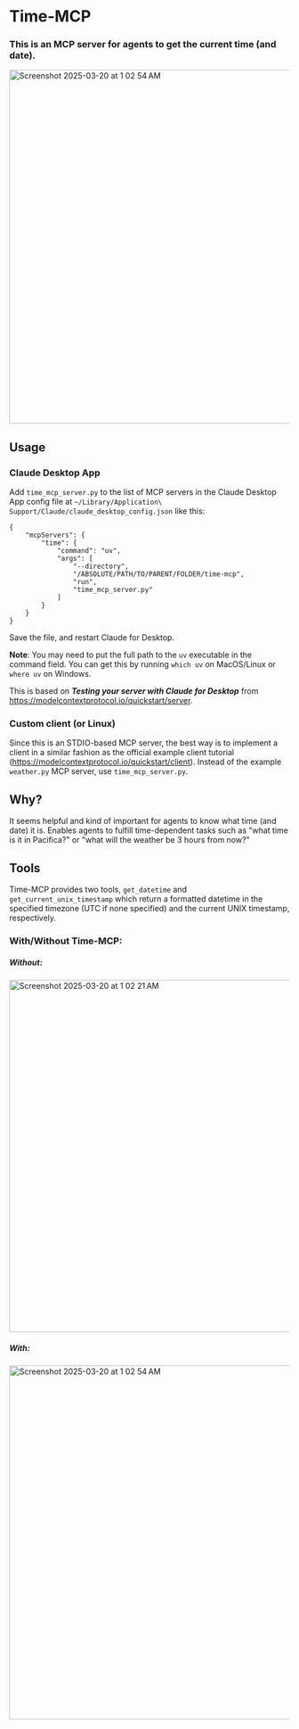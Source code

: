 # Time-MCP
### This is an MCP server for agents to get the current time (and date).
<img width="635" alt="Screenshot 2025-03-20 at 1 02 54 AM" src="https://github.com/user-attachments/assets/b3a0d85b-36c9-4be0-8281-5365b4724263" />


## Usage

### Claude Desktop App
Add `time_mcp_server.py` to the list of MCP servers in the Claude Desktop App config file at `~/Library/Application\ Support/Claude/claude_desktop_config.json` like this:
```
{
    "mcpServers": {
        "time": {
            "command": "uv",
            "args": [
                "--directory",
                "/ABSOLUTE/PATH/TO/PARENT/FOLDER/time-mcp",
                "run",
                "time_mcp_server.py"
            ]
        }
    }
}
```
Save the file, and restart Claude for Desktop.

**Note**: You may need to put the full path to the `uv` executable in the command field. You can get this by running `which uv` on MacOS/Linux or `where uv` on Windows.

This is based on **_Testing your server with Claude for Desktop_** from https://modelcontextprotocol.io/quickstart/server. 

### Custom client (or Linux)
Since this is an STDIO-based MCP server, the best way is to implement a client in a similar fashion as the official example client tutorial (https://modelcontextprotocol.io/quickstart/client). Instead of the example `weather.py` MCP server, use `time_mcp_server.py`.

## Why?
It seems helpful and kind of important for agents to know what time (and date) it is. Enables agents to fulfill time-dependent tasks such as "what time is it in Pacifica?" or "what will the weather be 3 hours from now?"

## Tools
Time-MCP provides two tools, `get_datetime` and `get_current_unix_timestamp` which return a formatted datetime in the specified timezone (UTC if none specified) and the current UNIX timestamp, respectively.

### With/Without Time-MCP:
##### Without:
<img width="632" alt="Screenshot 2025-03-20 at 1 02 21 AM" src="https://github.com/user-attachments/assets/acb9947d-3f55-45f6-ac7b-4e03bba95a4a" />

##### With:
<img width="635" alt="Screenshot 2025-03-20 at 1 02 54 AM" src="https://github.com/user-attachments/assets/fcf7c41e-a159-4cd5-bbb3-e5afbc059fe9" />



